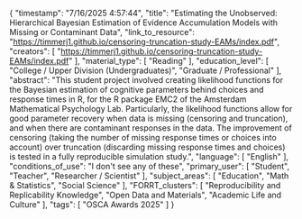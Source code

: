 {
    "timestamp": "7/16/2025 4:57:44",
    "title": "Estimating the Unobserved: Hierarchical Bayesian Estimation of Evidence Accumulation Models with Missing or Contaminant Data",
    "link_to_resource": "https://timmerj1.github.io/censoring-truncation-study-EAMs/index.pdf",
    "creators": [
        "https://timmerj1.github.io/censoring-truncation-study-EAMs/index.pdf"
    ],
    "material_type": [
        "Reading"
    ],
    "education_level": [
        "College / Upper Division (Undergraduates)",
        "Graduate / Professional"
    ],
    "abstract": "This student project involved creating likelihood functions for the Bayesian estimation of cognitive parameters behind choices and response times in R, for the R package EMC2 of the Amsterdam Mathematical Psychology Lab. Particularly, the likelihood functions allow for good parameter recovery when data is missing (censoring and truncation), and when there are contaminant responses in the data. The improvement of censoring (taking the number of missing response times or choices into account) over truncation (discarding missing response times and choices) is tested in a fully reproducible simulation study.",
    "language": [
        "English"
    ],
    "conditions_of_use": "I don't see any of these",
    "primary_user": [
        "Student",
        "Teacher",
        "Researcher / Scientist"
    ],
    "subject_areas": [
        "Education",
        "Math & Statistics",
        "Social Science"
    ],
    "FORRT_clusters": [
        "Reproducibility and Replicability Knowledge",
        "Open Data and Materials",
        "Academic Life and Culture"
    ],
    "tags": [
        "OSCA Awards 2025"
    ]
}